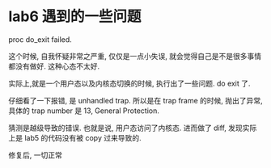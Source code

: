 # lab6 遇到的一些问题

proc do_exit failed.

这个时候, 自我怀疑非常之严重, 仅仅是一点小失误, 就会觉得自己是不是很多事情都没有做好. 这种心态不太好.

实际上,就是一个用户态以及内核态切换的时候, 执行出了一些问题. do exit 了.

仔细看了一下报错, 是 unhandled trap. 所以是在 trap frame 的时候, 抛出了异常, 具体的 trap number 是 13, General Protection.

猜测是越级导致的错误. 也就是说, 用户态访问了内核态. 进而做了 diff, 发现实际上是 lab5 的代码没有被 copy 过来导致的.

修复后, 一切正常

